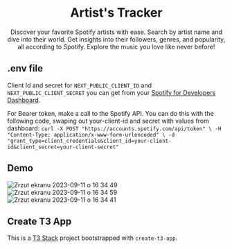 <h1 align="center">
  Artist's Tracker
</h1>
<p align="center">Discover your favorite Spotify artists with ease. Search by artist name and dive into their world. Get insights into their followers, genres, and popularity, all according to Spotify. Explore the music you love like never before!</p>

<h2>
  .env file
</h2>

Client Id and secret for `NEXT_PUBLIC_CLIENT_ID` and `NEXT_PUBLIC_CLIENT_SECRET` you can get from your [Spotify for Developers Dashboard](https://developer.spotify.com/dashboard).

For Bearer token, make a call to the Spotify API. You can do this with the following code, swaping out your-client-id and secret with values from dashboard:
`curl -X POST "https://accounts.spotify.com/api/token" \
-H "Content-Type: application/x-www-form-urlencoded" \
-d "grant_type=client_credentials&client_id=your-client-id&client_secret=your-client-secret"
`

<h2>Demo</h2>

![Zrzut ekranu 2023-09-11 o 16 34 49](https://github.com/Rokkass/artists-tracker/assets/68167831/8ab66763-e8a8-4893-892a-a145988fae9d)
![Zrzut ekranu 2023-09-11 o 16 34 59](https://github.com/Rokkass/artists-tracker/assets/68167831/c202b840-2709-4e5a-8d23-ccd38fc7ed7b)
![Zrzut ekranu 2023-09-11 o 16 34 41](https://github.com/Rokkass/artists-tracker/assets/68167831/85635ab7-f46a-48db-8fcd-cb1f39d808b6)

<h2>Create T3 App</h2>

This is a [T3 Stack](https://create.t3.gg/) project bootstrapped with `create-t3-app`.

